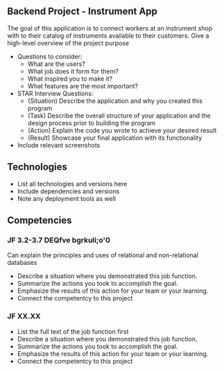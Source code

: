 ## Backend Project - Instrument App

The goal of this application is to connect workers at an instrument shop with to their catalog of instruments available to their customers.
Give a high-level overview of the project purpose
- Questions to consider:
    - What are the users?
    - What job does it form for them?
    - What inspired you to make it?
    - What features are the most important?
- STAR Interview Questions:
    - (Situation) Describe the application and why you created this program
    - (Task) Describe the overall structure of your application and the design process prior to building the program
    - (Action) Explain the code you wrote to achieve your desired result
    - (Result) Showcase your final application with its functionality
- Include relevant screenshots
## Technologies
- List all technologies and versions here
- Include dependencies and versions
- Note any deployment tools as well

## Competencies
### JF 3.2-3.7 DEQfve bgrkuli;o'0
Can explain the principles and uses of relational and non-relational databases
- Describe a situation where you demonstrated  this job function.
- Summarize the actions you took to accomplish the goal. 
- Emphasize the results of this action for your team or your learning. 
- Connect the competentcy to this project

### JF XX.XX
- List the full text of the job function first
- Describe a situation where you demonstrated  this job function.
- Summarize the actions you took to accomplish the goal. 
- Emphasize the results of this action for your team or your learning. 
- Connect the competentcy to this project